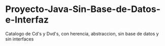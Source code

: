 # Proyecto-Java-Sin-Base-de-Datos-e-Interfaz
Catalogo de Cd's y Dvd's, con herencia, abstraccion, sin base de datos y sin interfaces
